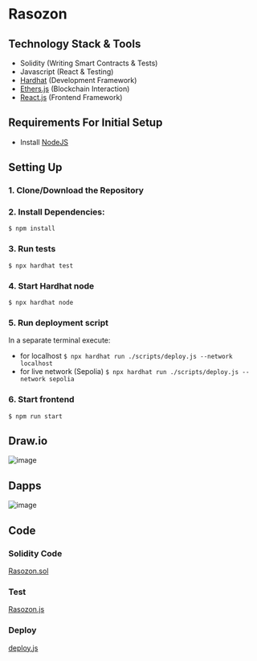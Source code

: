 # Rasozon

## Technology Stack & Tools

- Solidity (Writing Smart Contracts & Tests)
- Javascript (React & Testing)
- [Hardhat](https://hardhat.org/) (Development Framework)
- [Ethers.js](https://docs.ethers.io/v5/) (Blockchain Interaction)
- [React.js](https://reactjs.org/) (Frontend Framework)

## Requirements For Initial Setup
- Install [NodeJS](https://nodejs.org/en/)

## Setting Up
### 1. Clone/Download the Repository

### 2. Install Dependencies:
`$ npm install`

### 3. Run tests
`$ npx hardhat test`

### 4. Start Hardhat node
`$ npx hardhat node`

### 5. Run deployment script
In a separate terminal execute: 
- for localhost
`$ npx hardhat run ./scripts/deploy.js --network localhost`
- for live network (Sepolia)
`$ npx hardhat run ./scripts/deploy.js --network sepolia`


### 6. Start frontend
`$ npm run start`

## Draw.io
![image](https://github.com/Sourabh-Kumar04/Rasozon/assets/155216316/95411e24-9b40-4b7f-8473-1c2142eca601)

## Dapps
![image](https://github.com/Sourabh-Kumar04/Rasozon/assets/155216316/29ffba82-553f-4b95-8615-105244073f5a)

## Code
### Solidity Code
[Rasozon.sol](https://github.com/Sourabh-Kumar04/Rasozon/blob/master/contracts/Rasozon.sol)


### Test
[Rasozon.js](https://github.com/Sourabh-Kumar04/Rasozon/blob/master/test/Rasozon.js)

### Deploy
[deploy.js](https://github.com/Sourabh-Kumar04/Rasozon/blob/master/contracts/test/deploy.js)

